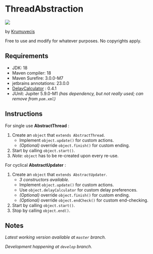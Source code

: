 # ThreadAbstraction

[![](https://jitpack.io/v/Krumuvecis/ThreadAbstraction.svg)](https://jitpack.io/#Krumuvecis/ThreadAbstraction)

by [Krumuvecis](https://github.com/Krumuvecis)

Free to use and modify for whatever purposes. No copyrights apply.


## Requirements

* JDK: 18
* Maven compiler: 18
* Maven Surefire: 3.0.0-M7
* jetbrains annotations: 23.0.0
* [DelayCalculator](https://github.com/Krumuvecis/DelayCalculator) : 0.4.1
* JUnit: Jupiter 5.9.0-M1 *(has dependency, but not really used; can remove from `pom.xml`)*


## Instructions

For single use **AbstractThread** :
1. Create an `object` that `extends AbstractThread`.
   * Implement `object.update()` for custom actions.
   * *(Optional)* override `object.finish()` for custom ending.
2. Start by calling `object.start()`.
3. *Note:* `object` has to be re-created upon every re-use.

For cyclical **AbstractUpdater** :
1. Create an `object` that `extends AbstractUpdater`.
   * *3 constructors available.*
   * Implement `object.update()` for custom actions.
   * Use `object.delayCalculator` for custom delay preferences.
   * *(Optional)* override `object.finish()` for custom ending.
   * *(Optional)* override `object.endCheck()` for custom end-checking.
2. Start by calling `object.start()`.
3. Stop by calling `object.end()`.


## Notes

<i>Latest working version available at `master` branch.</i>

<i>Development happening at `develop` branch.</i>
